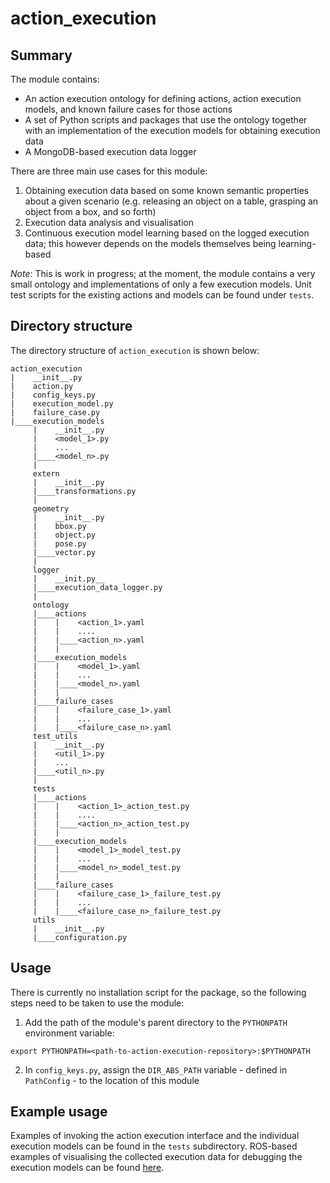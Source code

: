 # action_execution

## Summary

The module contains:
* An action execution ontology for defining actions, action execution models, and known failure cases for those actions
* A set of Python scripts and packages that use the ontology together with an implementation of the execution models for obtaining execution data
* A MongoDB-based execution data logger

There are three main use cases for this module:
1. Obtaining execution data based on some known semantic properties about a given scenario (e.g. releasing an object on a table, grasping an object from a box, and so forth)
2. Execution data analysis and visualisation
3. Continuous execution model learning based on the logged execution data; this however depends on the models themselves being learning-based

*Note*: This is work in progress; at the moment, the module contains a very small ontology and implementations of only a few execution models. Unit test scripts for the existing actions and models can be found under `tests`.

## Directory structure

The directory structure of `action_execution` is shown below:

```
action_execution
|    __init__.py
|    action.py
|    config_keys.py
|    execution_model.py
|    failure_case.py
|____execution_models
     |    __init__.py
     |    <model_1>.py
     |    ...
     |____<model_n>.py
     |
     extern
     |    __init__.py
     |____transformations.py
     |
     geometry
     |    __init__.py
     |    bbox.py
     |    object.py
     |    pose.py
     |____vector.py
     |
     logger
     |    __init.py__
     |____execution_data_logger.py
     |
     ontology
     |____actions
     |    |    <action_1>.yaml
     |    |    ....
     |    |____<action_n>.yaml
     |    |
     |____execution_models
     |    |    <model_1>.yaml
     |    |    ...
     |    |____<model_n>.yaml
     |    |
     |____failure_cases
     |    |    <failure_case_1>.yaml
     |    |    ...
     |    |____<failure_case_n>.yaml
     test_utils
     |    __init__.py
     |    <util_1>.py
     |    ...
     |____<util_n>.py
     |
     tests
     |____actions
     |    |    <action_1>_action_test.py
     |    |    ....
     |    |____<action_n>_action_test.py
     |    |
     |____execution_models
     |    |    <model_1>_model_test.py
     |    |    ...
     |    |____<model_n>_model_test.py
     |    |
     |____failure_cases
     |    |    <failure_case_1>_failure_test.py
     |    |    ...
     |    |____<failure_case_n>_failure_test.py
     utils
     |    __init__.py
     |____configuration.py

```

## Usage

There is currently no installation script for the package, so the following steps need to be taken to use the module:
1. Add the path of the module's parent directory to the `PYTHONPATH` environment variable:
```
export PYTHONPATH=<path-to-action-execution-repository>:$PYTHONPATH
```
2. In `config_keys.py`, assign the `DIR_ABS_PATH` variable - defined in `PathConfig` - to the location of this module

## Example usage

Examples of invoking the action execution interface and the individual execution models can be found in the `tests` subdirectory. ROS-based examples of visualising the collected execution data for debugging the execution models can be found [here](../action_execution_ros).
